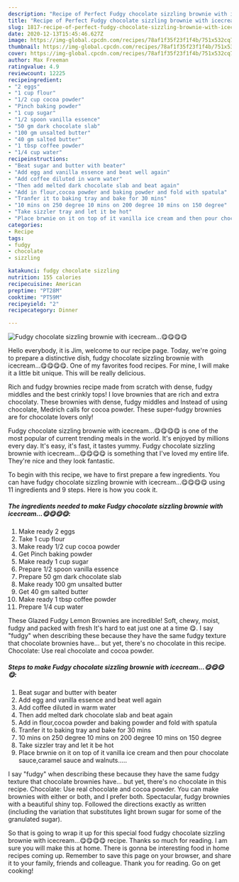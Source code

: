 ```yaml
---
description: "Recipe of Perfect Fudgy chocolate sizzling brownie with icecream...😋😋😋😋"
title: "Recipe of Perfect Fudgy chocolate sizzling brownie with icecream...😋😋😋😋"
slug: 1817-recipe-of-perfect-fudgy-chocolate-sizzling-brownie-with-icecream
date: 2020-12-13T15:45:46.627Z
image: https://img-global.cpcdn.com/recipes/78af1f35f23f1f4b/751x532cq70/fudgy-chocolate-sizzling-brownie-with-icecream😋😋😋😋-recipe-main-photo.jpg
thumbnail: https://img-global.cpcdn.com/recipes/78af1f35f23f1f4b/751x532cq70/fudgy-chocolate-sizzling-brownie-with-icecream😋😋😋😋-recipe-main-photo.jpg
cover: https://img-global.cpcdn.com/recipes/78af1f35f23f1f4b/751x532cq70/fudgy-chocolate-sizzling-brownie-with-icecream😋😋😋😋-recipe-main-photo.jpg
author: Max Freeman
ratingvalue: 4.9
reviewcount: 12225
recipeingredient:
- "2 eggs"
- "1 cup flour"
- "1/2 cup cocoa powder"
- "Pinch baking powder"
- "1 cup sugar"
- "1/2 spoon vanilla essence"
- "50 gm dark chocolate slab"
- "100 gm unsalted butter"
- "40 gm salted butter"
- "1 tbsp coffee powder"
- "1/4 cup water"
recipeinstructions:
- "Beat sugar and butter with beater"
- "Add egg and vanilla essence and beat well again"
- "Add coffee diluted in warm water"
- "Then add melted dark chocolate slab and beat again"
- "Add in flour,cocoa powder and baking powder and fold with spatula"
- "Tranfer it to baking tray and bake for 30 mins"
- "10 mins on 250 degree 10 mins on 200 degree 10 mins on 150 degree"
- "Take sizzler tray and let it be hot"
- "Place brwnie on it on top of it vanilla ice cream and then pour chocolate sauce,caramel sauce and walnuts....."
categories:
- Recipe
tags:
- fudgy
- chocolate
- sizzling

katakunci: fudgy chocolate sizzling 
nutrition: 155 calories
recipecuisine: American
preptime: "PT28M"
cooktime: "PT59M"
recipeyield: "2"
recipecategory: Dinner

---
```



![Fudgy chocolate sizzling brownie with icecream...😋😋😋😋](https://img-global.cpcdn.com/recipes/78af1f35f23f1f4b/751x532cq70/fudgy-chocolate-sizzling-brownie-with-icecream😋😋😋😋-recipe-main-photo.jpg)

Hello everybody, it is Jim, welcome to our recipe page. Today, we're going to prepare a distinctive dish, fudgy chocolate sizzling brownie with icecream...😋😋😋😋. One of my favorites food recipes. For mine, I will make it a little bit unique. This will be really delicious.

Rich and fudgy brownies recipe made from scratch with dense, fudgy middles and the best crinkly tops! I love brownies that are rich and extra chocolaty. These brownies with dense, fudgy middles and Instead of using chocolate, Medrich calls for cocoa powder. These super-fudgy brownies are for chocolate lovers only!

Fudgy chocolate sizzling brownie with icecream...😋😋😋😋 is one of the most popular of current trending meals in the world. It's enjoyed by millions every day. It's easy, it's fast, it tastes yummy. Fudgy chocolate sizzling brownie with icecream...😋😋😋😋 is something that I've loved my entire life. They're nice and they look fantastic.


To begin with this recipe, we have to first prepare a few ingredients. You can have fudgy chocolate sizzling brownie with icecream...😋😋😋😋 using 11 ingredients and 9 steps. Here is how you cook it.

<!--inarticleads1-->

##### The ingredients needed to make Fudgy chocolate sizzling brownie with icecream...😋😋😋😋:

1. Make ready 2 eggs
1. Take 1 cup flour
1. Make ready 1/2 cup cocoa powder
1. Get Pinch baking powder
1. Make ready 1 cup sugar
1. Prepare 1/2 spoon vanilla essence
1. Prepare 50 gm dark chocolate slab
1. Make ready 100 gm unsalted butter
1. Get 40 gm salted butter
1. Make ready 1 tbsp coffee powder
1. Prepare 1/4 cup water


These Glazed Fudgy Lemon Brownies are incredible! Soft, chewy, moist, fudgy and packed with fresh It&#39;s hard to eat just one at a time 😋. I say &#34;fudgy&#34; when describing these because they have the same fudgy texture that chocolate brownies have… but yet, there&#39;s no chocolate in this recipe. Chocolate: Use real chocolate and cocoa powder. 

<!--inarticleads2-->

##### Steps to make Fudgy chocolate sizzling brownie with icecream...😋😋😋😋:

1. Beat sugar and butter with beater
1. Add egg and vanilla essence and beat well again
1. Add coffee diluted in warm water
1. Then add melted dark chocolate slab and beat again
1. Add in flour,cocoa powder and baking powder and fold with spatula
1. Tranfer it to baking tray and bake for 30 mins
1. 10 mins on 250 degree 10 mins on 200 degree 10 mins on 150 degree
1. Take sizzler tray and let it be hot
1. Place brwnie on it on top of it vanilla ice cream and then pour chocolate sauce,caramel sauce and walnuts.....


I say &#34;fudgy&#34; when describing these because they have the same fudgy texture that chocolate brownies have… but yet, there&#39;s no chocolate in this recipe. Chocolate: Use real chocolate and cocoa powder. You can make brownies with either or both, and I prefer both. Spectacular, fudgy brownies with a beautiful shiny top. Followed the directions exactly as written (including the variation that substitutes light brown sugar for some of the granulated sugar). 

So that is going to wrap it up for this special food fudgy chocolate sizzling brownie with icecream...😋😋😋😋 recipe. Thanks so much for reading. I am sure you will make this at home. There is gonna be interesting food in home recipes coming up. Remember to save this page on your browser, and share it to your family, friends and colleague. Thank you for reading. Go on get cooking!
